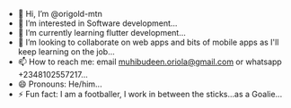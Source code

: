 - 👋 Hi, I’m @origold-mtn
- 👀 I’m interested in Software development...
- 🌱 I’m currently learning flutter development...
- 💞️ I’m looking to collaborate on web apps and bits of mobile apps as I'll keep learning on the job...
- 📫 How to reach me: email muhibudeen.oriola@gmail.com or whatsapp +2348102557217...
- 😄 Pronouns: He/him...
- ⚡ Fun fact: I am a footballer, I work in between the sticks...as a Goalie...

<!---
origold-mtn/origold-mtn is a ✨ special ✨ repository because its `README.md` (this file) appears on your GitHub profile.
You can click the Preview link to take a look at your changes.
--->
